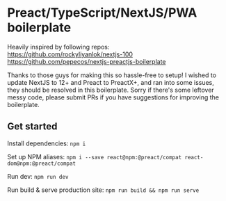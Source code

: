 # Preact/TypeScript/NextJS/PWA boilerplate

Heavily inspired by following repos:
https://github.com/rockyliyanlok/nextjs-100
https://github.com/pepecos/nextjs-preactjs-boilerplate

Thanks to those guys for making this so hassle-free to setup! 
I wished to update NextJS to 12+ and Preact to PreactX+, and ran into some issues,
they should be resolved in this boilerplate. Sorry if there's some leftover messy code, 
please submit PRs if you have suggestions for improving the boilerplate. 

## Get started
Install dependencies:
```npm i ```

Set up NPM aliases:
```npm i --save react@npm:@preact/compat react-dom@npm:@preact/compat```

Run dev:
```npm run dev```

Run build & serve production site: 
```npm run build && npm run serve```